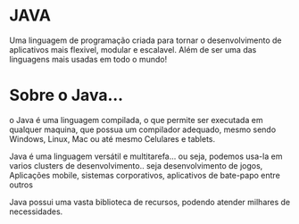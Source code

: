 <h1>JAVA</h1>
Uma linguagem de programação criada para tornar o desenvolvimento de aplicativos mais flexivel, modular e escalavel.
Além de ser uma das linguagens mais usadas em todo o mundo!

<h1>Sobre o Java...</h1>
o Java é uma linguagem compilada, o que permite ser executada em qualquer maquina, que possua um compilador adequado, mesmo sendo Windows, Linux, Mac ou até mesmo Celulares e tablets.

Java é uma linguagem versátil e multitarefa... ou seja, podemos usa-la em varios clusters de desenvolvimento.. seja desenvolvimento de jogos, Aplicações mobile, sistemas corporativos, aplicativos de bate-papo entre outros

Java possui uma vasta biblioteca de recursos, podendo atender milhares de necessidades. 
